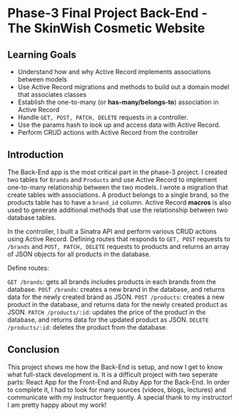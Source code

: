 # Phase-3 Final Project Back-End - The SkinWish Cosmetic Website

## Learning Goals

*  Understand how and why Active Record implements associations between models
*  Use Active Record migrations and methods to build out a domain model that
   associates classes
*  Establish the one-to-many (or **has-many/belongs-to**) association in Active
   Record
*  Handle `GET, POST, PATCH, DELETE` requests in a controller.
*  Use the params hash to look up and access data with Active Record.
*  Perform CRUD actions with Active Record from the controller

## Introduction

The Back-End app is the most critical part in the phase-3 project. I created two tables for `Brands` and `Products` and use Active Record to implement one-to-many relationship between the two models. I wrote a migration that create tables with associations. A product belongs to a single brand, so the products table has to have a `brand_id` column. Active Record **macros** is also used to generate additional methods that use the relationship between two database tables.

In the controller, I built a Sinatra API and perform various CRUD actions using Active Record. Defining routes that responds to `GET, POST` requests to `/brands` and `POST, PATCH, DELETE` requests to products and returns an array of JSON objects for all products in the database.

Define routes:

`GET /brands`: gets all brands includes products in each brands from the database.
`POST /brands`: creates a new brand in the database, and returns
data for the newly created brand as JSON.
`POST /products`: creates a new product in the database, and returns
data for the newly created product as JSON.
`PATCH /products/:id`: updates the price of the product in the database, and
returns data for the updated product as JSON.
`DELETE /products/:id`: deletes the product from the database.

## Conclusion

This project shows me how the Back-End is setup, and now I get to know what full-stack development is. It is a difficult project with two seperate parts: React App for the Front-End and Ruby App for the Back-End. In order to complete it, I had to look for many sources (videos, blogs, lectures) and communicate with my instructor frequently. A special thank to my instructor! I am pretty happy about my work!